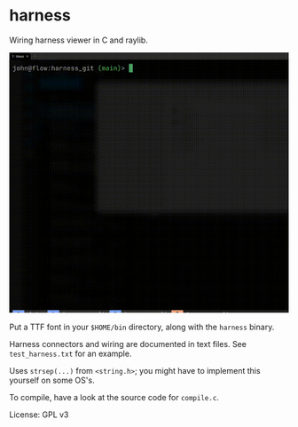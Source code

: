 # harness

Wiring harness viewer in C and raylib.

![A harness demo gif](Demo.gif)

Put a TTF font in your ``$HOME/bin`` directory, along with the ``harness`` binary. 

Harness connectors and wiring are documented in text files. See ``test_harness.txt`` for an example.

Uses ``strsep(...)`` from ``<string.h>``; you might have to implement this yourself on some OS's.

To compile, have a look at the source code for ``compile.c``.

License: GPL v3
